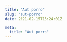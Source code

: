 ```yaml
---
title: "Aut porro"
slug: "aut-porro"
date: 2021-02-15T16:24:01Z

meta:
  title: "Aut porro"
---
```


